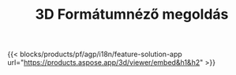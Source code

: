 ﻿---
title: 3D Formátumnéző megoldás 
weight: 7730
url: /hu/viewer
limit: 
description: 3D fájl megtekintése bármilyen eszközről
---
{{< blocks/products/pf/agp/i18n/feature-solution-app url="https://products.aspose.app/3d/viewer/embed&h1&h2" >}} 
